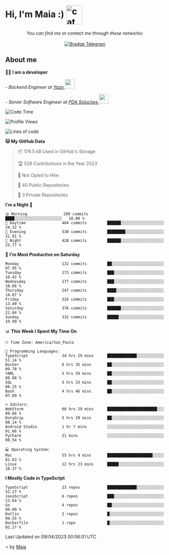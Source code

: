 <h1 align="left">Hi, I'm Maia :) 
<img src="https://emojis.slackmojis.com/emojis/images/1643509834/36299/black-cat.gif?1643509834" width="50" height="60" align="center"  alt="cat"/>
</h1>

<p align="center">
    <i>You can find me or contact me through these networks:</i>
    <br/><br/>
    <a href="https://t.me/mrootx" target="_blank">
        <img src="https://img.shields.io/badge/-Telegram-2CA5E0?logo=telegram&style=flat&logoColor=white" alt="Bradge Telegram" />
    </a>
</p>

## About me

:technologist: <strong>I am a developer</strong> <br>

<p><em> - Backend Engineer at <a href="https://yazo.com.br/">Yazo
</a><img src="https://media.giphy.com/media/WUlplcMpOCEmTGBtBW/giphy.gif" width="30"> 
</em></p>

<p><em> - Senior Software Engineer at <a href="https://pdasolucoes.com.br">PDA Soluções
</a><img src="https://media.giphy.com/media/WUlplcMpOCEmTGBtBW/giphy.gif" width="30"> 
</em></p>

<!--START_SECTION:waka-->
![Code Time](http://img.shields.io/badge/Code%20Time-2%2C336%20hrs%202%20mins-blue)

![Profile Views](http://img.shields.io/badge/Profile%20Views-19-blue)

![Lines of code](https://img.shields.io/badge/From%20Hello%20World%20I%27ve%20Written-392.0%20thousand%20lines%20of%20code-blue)

**🐱 My GitHub Data** 

> 📦 179.5 kB Used in GitHub's Storage 
 > 
> 🏆 529 Contributions in the Year 2023
 > 
> 🚫 Not Opted to Hire
 > 
> 📜 40 Public Repositories 
 > 
> 🔑 3 Private Repositories 
 > 
**I'm a Night 🦉** 

```text
🌞 Morning                299 commits         ████░░░░░░░░░░░░░░░░░░░░░   18.00 % 
🌆 Daytime                404 commits         ██████░░░░░░░░░░░░░░░░░░░   24.32 % 
🌃 Evening                530 commits         ████████░░░░░░░░░░░░░░░░░   31.91 % 
🌙 Night                  428 commits         ██████░░░░░░░░░░░░░░░░░░░   25.77 % 
```
📅 **I'm Most Productive on Saturday** 

```text
Monday                   132 commits         ██░░░░░░░░░░░░░░░░░░░░░░░   07.95 % 
Tuesday                  173 commits         ███░░░░░░░░░░░░░░░░░░░░░░   10.42 % 
Wednesday                177 commits         ███░░░░░░░░░░░░░░░░░░░░░░   10.66 % 
Thursday                 247 commits         ████░░░░░░░░░░░░░░░░░░░░░   14.87 % 
Friday                   224 commits         ███░░░░░░░░░░░░░░░░░░░░░░   13.49 % 
Saturday                 376 commits         ██████░░░░░░░░░░░░░░░░░░░   22.64 % 
Sunday                   332 commits         █████░░░░░░░░░░░░░░░░░░░░   19.99 % 
```


📊 **This Week I Spent My Time On** 

```text
🕑︎ Time Zone: America/Sao_Paulo

💬 Programming Languages: 
TypeScript               34 hrs 29 mins      █████████████░░░░░░░░░░░░   51.14 % 
Docker                   6 hrs 35 mins       ██░░░░░░░░░░░░░░░░░░░░░░░   09.78 % 
YAML                     5 hrs 59 mins       ██░░░░░░░░░░░░░░░░░░░░░░░   08.88 % 
SQL                      5 hrs 33 mins       ██░░░░░░░░░░░░░░░░░░░░░░░   08.25 % 
Bash                     4 hrs 46 mins       ██░░░░░░░░░░░░░░░░░░░░░░░   07.09 % 

🔥 Editors: 
WebStorm                 60 hrs 29 mins      ██████████████████████░░░   89.66 % 
DataGrip                 5 hrs 29 mins       ██░░░░░░░░░░░░░░░░░░░░░░░   08.14 % 
Android Studio           1 hr 7 mins         ░░░░░░░░░░░░░░░░░░░░░░░░░   01.66 % 
PyCharm                  21 mins             ░░░░░░░░░░░░░░░░░░░░░░░░░   00.54 % 

💻 Operating System: 
Mac                      55 hrs 4 mins       ████████████████████░░░░░   81.63 % 
Linux                    12 hrs 23 mins      █████░░░░░░░░░░░░░░░░░░░░   18.37 % 
```

**I Mostly Code in TypeScript** 

```text
TypeScript               23 repos            █████████████░░░░░░░░░░░░   52.27 % 
JavaScript               6 repos             ███░░░░░░░░░░░░░░░░░░░░░░   13.64 % 
Go                       4 repos             ██░░░░░░░░░░░░░░░░░░░░░░░   09.09 % 
Kotlin                   2 repos             █░░░░░░░░░░░░░░░░░░░░░░░░   04.55 % 
Dockerfile               1 repo              █░░░░░░░░░░░░░░░░░░░░░░░░   02.27 % 
```




 Last Updated on 09/04/2023 00:06:01 UTC
<!--END_SECTION:waka-->

⭐️ by [Maia](https://github.com/gabrielmaialva33/)


